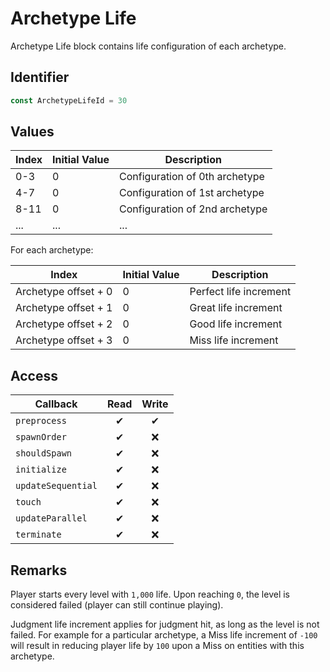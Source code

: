 # Archetype Life

Archetype Life block contains life configuration of each archetype.

## Identifier

```ts
const ArchetypeLifeId = 30
```

## Values

| Index | Initial Value | Description                    |
| ----- | ------------- | ------------------------------ |
| 0-3   | 0             | Configuration of 0th archetype |
| 4-7   | 0             | Configuration of 1st archetype |
| 8-11  | 0             | Configuration of 2nd archetype |
| ...   | ...           | ...                            |

For each archetype:

| Index                | Initial Value | Description            |
| -------------------- | ------------- | ---------------------- |
| Archetype offset + 0 | 0             | Perfect life increment |
| Archetype offset + 1 | 0             | Great life increment   |
| Archetype offset + 2 | 0             | Good life increment    |
| Archetype offset + 3 | 0             | Miss life increment    |

## Access

| Callback           | Read | Write |
| ------------------ | :--: | :---: |
| `preprocess`       |  ✔   |   ✔   |
| `spawnOrder`       |  ✔   |  ❌   |
| `shouldSpawn`      |  ✔   |  ❌   |
| `initialize`       |  ✔   |  ❌   |
| `updateSequential` |  ✔   |  ❌   |
| `touch`            |  ✔   |  ❌   |
| `updateParallel`   |  ✔   |  ❌   |
| `terminate`        |  ✔   |  ❌   |

## Remarks

Player starts every level with `1,000` life. Upon reaching `0`, the level is considered failed (player can still continue playing).

Judgment life increment applies for judgment hit, as long as the level is not failed. For example for a particular archetype, a Miss life increment of `-100` will result in reducing player life by `100` upon a Miss on entities with this archetype.
